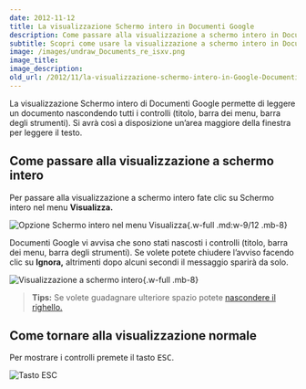 ```yaml
---
date: 2012-11-12
title: La visualizzazione Schermo intero in Documenti Google
description: Come passare alla visualizzazione a schermo intero in Documenti Google (GDocs)
subtitle: Scopri come usare la visualizzazione a schermo intero in Documenti Google per avere più spazio a disposizione mentre si lavora su un documento
image: /images/undraw_Documents_re_isxv.png
image_title:
image_description:
old_url: /2012/11/la-visualizzazione-schermo-intero-in-Google-Documenti.html
---
```

La visualizzazione Schermo intero di Documenti Google permette di leggere un documento nascondendo tutti i controlli (titolo, barra dei menu, barra degli strumenti). Si avrà così a disposizione un’area maggiore della finestra per leggere il testo.

## Come passare alla visualizzazione a schermo intero
Per passare alla visualizzazione a schermo intero fate clic su Schermo intero nel menu **Visualizza.**

![Opzione Schermo intero nel menu Visualizza](/images/documenti-google-visualizzazione-schermo-intero.png 'Per mostrare lo schermo intero fate clic sul comando Schermo intero nel menu Visualizza'){.w-full .md:w-9/12 .mb-8}

Documenti Google vi avvisa che sono stati nascosti i controlli (titolo, barra dei menu, barra degli strumenti). Se volete potete chiudere l’avviso facendo clic su **Ignora,** altrimenti dopo alcuni secondi il messaggio sparirà da solo.

![Visualizzazione a schermo intero](/images/documenti-google-visualizzazione-schermo-intero-attiva.png 'Nella visualizzazione Schermo interno vengono nascosti tutti i controlli. Rimane visibile solo il righello sempre che non sia stato nascosto in precedenza.'){.w-full .mb-8}

> **Tips:** Se volete guadagnare ulteriore spazio potete [nascondere il righello.](/google-docs/tips-and-tricks/come-nascondere-o-mostrare-il-righello-in-documenti-google/)

## Come tornare alla visualizzazione normale

Per mostrare i controlli premete il tasto <kbd>ESC</kbd>.

![Tasto ESC](/images/Esc.png 'Per uscire dalla modalità a schermo intero premete il tasto ESC')

